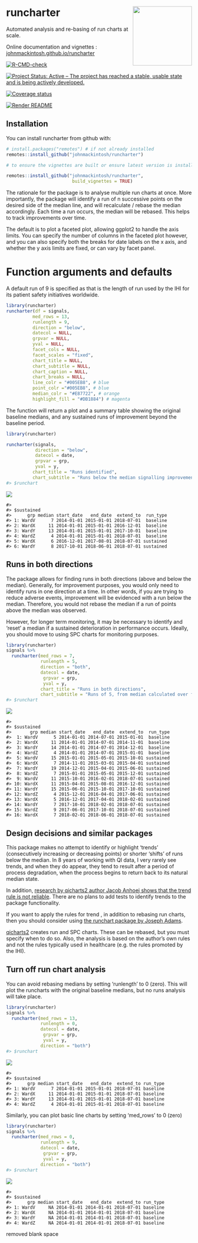 
<!-- README.md is generated from README.Rmd. Please edit that file -->

# runcharter <img src="man/figures/logo.png" width="160px" align="right" />

Automated analysis and re-basing of run charts at scale.

Online documentation and vignettes :
[johnmackintosh.github.io/runcharter](johnmackintosh.github.io/runcharter)

<!-- badges: start -->

[![R-CMD-check](https://github.com/johnmackintosh/runcharter/workflows/R-CMD-check/badge.svg)](https://github.com/johnmackintosh/runcharter/actions)

[![Project Status: Active – The project has reached a stable, usable
state and is being actively
developed.](https://www.repostatus.org/badges/latest/active.svg)](https://www.repostatus.org/#active)

[![Coverage
status](https://codecov.io/gh/johnmackintosh/runcharter/branch/master/graph/badge.svg)](https://codecov.io/github/johnmackintosh/runcharter?branch=master)

[![Render
README](https://github.com/johnmackintosh/runcharter/actions/workflows/render-readme.yaml/badge.svg)](https://github.com/johnmackintosh/runcharter/actions/workflows/render-readme.yaml)

<!-- badges: end -->

## Installation

You can install runcharter from github with:

``` r
# install.packages("remotes") # if not already installed
remotes::install_github("johnmackintosh/runcharter")

# to ensure the vignettes are built or ensure latest version is installed:

remotes::install_github("johnmackintosh/runcharter", 
                         build_vignettes = TRUE)
```

The rationale for the package is to analyse multiple run charts at once.
More importantly, the package will identify a run of n successive points
on the desired side of the median line, and will recalculate / rebase
the median accordingly. Each time a run occurs, the median will be
rebased. This helps to track improvements over time.

The default is to plot a faceted plot, allowing ggplot2 to handle the
axis limits. You can specify the number of columns in the faceted plot
however, and you can also specify both the breaks for date labels on the
x axis, and whether the y axis limits are fixed, or can vary by facet
panel.

# Function arguments and defaults

A default run of 9 is specified as that is the length of run used by the
IHI for its patient safety initiatives worldwide.

``` r
library(runcharter)
runcharter(df = signals,
          med_rows = 13,
          runlength = 9,
          direction = "below",
          datecol = NULL,
          grpvar = NULL,
          yval = NULL,
          facet_cols = NULL,
          facet_scales = "fixed",
          chart_title = NULL,
          chart_subtitle = NULL,
          chart_caption = NULL,
          chart_breaks = NULL,
          line_colr = "#005EB8", # blue
          point_colr ="#005EB8", # blue
          median_colr = "#E87722", # orange
          highlight_fill = "#DB1884") # magenta
```

The function will return a plot and a summary table showing the original
baseline medians, and any sustained runs of improvement beyond the
baseline period.

``` r
library(runcharter)

runcharter(signals,
           direction = "below",
           datecol = date, 
           grpvar = grp,
           yval = y, 
          chart_title = "Runs identified",
          chart_subtitle = "Runs below the median signalling improvement")
#> $runchart
```

![](man/figures/README-runs_below-1.png)<!-- -->

    #> 
    #> $sustained
    #>      grp median start_date   end_date  extend_to  run_type
    #> 1: WardV      7 2014-01-01 2015-01-01 2018-07-01  baseline
    #> 2: WardX     11 2014-01-01 2015-01-01 2016-12-01  baseline
    #> 3: WardY     13 2014-01-01 2015-01-01 2017-10-01  baseline
    #> 4: WardZ      4 2014-01-01 2015-01-01 2018-07-01  baseline
    #> 5: WardX      6 2016-12-01 2017-08-01 2018-07-01 sustained
    #> 6: WardY      8 2017-10-01 2018-06-01 2018-07-01 sustained

## Runs in both directions

The package allows for finding runs in both directions (above and below
the median). Generally, for improvement purposes, you would only need to
identify runs in one direction at a time. In other words, if you are
trying to reduce adverse events, improvement will be evidenced with a
run below the median. Therefore, you would not rebase the median if a
run of points above the median was observed.

However, for longer term monitoring, it may be necessary to identify and
‘reset’ a median if a sustained deterioration in performance occurs.
Ideally, you should move to using SPC charts for monitoring purposes.

``` r
library(runcharter)
signals %>% 
  runcharter(med_rows = 7, 
             runlength = 5,
             direction = "both",
             datecol = date, 
              grpvar = grp,
              yval = y, 
             chart_title = "Runs in both directions",
             chart_subtitle = "Runs of 5, from median calculated over first 7 data points in each location")
#> $runchart
```

![](man/figures/README-runs_7_5_both_directions-1.png)<!-- -->

    #> 
    #> $sustained
    #>       grp median start_date   end_date  extend_to  run_type
    #>  1: WardV      5 2014-01-01 2014-07-01 2015-01-01  baseline
    #>  2: WardX     11 2014-01-01 2014-07-01 2014-11-01  baseline
    #>  3: WardY     14 2014-01-01 2014-07-01 2014-12-01  baseline
    #>  4: WardZ      4 2014-01-01 2014-07-01 2015-01-01  baseline
    #>  5: WardV     15 2015-01-01 2015-05-01 2015-10-01 sustained
    #>  6: WardX      7 2014-11-01 2015-03-01 2015-04-01 sustained
    #>  7: WardY     19 2014-12-01 2015-04-01 2015-06-01 sustained
    #>  8: WardZ      7 2015-01-01 2015-05-01 2015-12-01 sustained
    #>  9: WardV     11 2015-10-01 2016-02-01 2018-07-01 sustained
    #> 10: WardX     11 2015-04-01 2015-08-01 2016-12-01 sustained
    #> 11: WardY     15 2015-06-01 2015-10-01 2017-10-01 sustained
    #> 12: WardZ      4 2015-12-01 2016-04-01 2017-06-01 sustained
    #> 13: WardX      5 2016-12-01 2017-04-01 2018-02-01 sustained
    #> 14: WardY      7 2017-10-01 2018-02-01 2018-07-01 sustained
    #> 15: WardZ      9 2017-06-01 2017-10-01 2018-07-01 sustained
    #> 16: WardX      7 2018-02-01 2018-06-01 2018-07-01 sustained

## Design decisions and similar packages

This package makes no attempt to identify or highlight ‘trends’
(consecutively increasing or decreasing points) or shorter ‘shifts’ of
runs below the median. In 8 years of working with QI data, I very rarely
see trends, and when they do appear, they tend to result after a period
of process degradation, when the process begins to return back to its
natural median state.

In addition, [research by qicharts2 author Jacob Anhoej shows that the
trend rule is not
reliable](https://journals.plos.org/plosone/article?id=10.1371/journal.pone.0121349).
There are no plans to add tests to identify trends to the package
functionality.

If you want to apply the rules for trend , in addition to rebasing run
charts, then you should consider using [the runchart package by Joseph
Adams](https://github.com/jsphdms/runchart).

[qicharts2](https://github.com/anhoej/qicharts2) creates run and SPC
charts. These can be rebased, but you must specify when to do so. Also,
the analysis is based on the author’s own rules and not the rules
typically used in healthcare (e.g. the rules promoted by the IHI).

## Turn off run chart analysis

You can avoid rebasing medians by setting ‘runlength’ to 0 (zero). This
will plot the runcharts with the original baseline medians, but no runs
analysis will take place.

``` r
library(runcharter)
signals %>% 
  runcharter(med_rows = 13,
             runlength = 0, 
             datecol = date,
              grpvar = grp, 
              yval = y,
             direction = "both")
#> $runchart
```

![](man/figures/README-medians_only-1.png)<!-- -->

    #> 
    #> $sustained
    #>      grp median start_date   end_date  extend_to run_type
    #> 1: WardV      7 2014-01-01 2015-01-01 2018-07-01 baseline
    #> 2: WardX     11 2014-01-01 2015-01-01 2018-07-01 baseline
    #> 3: WardY     13 2014-01-01 2015-01-01 2018-07-01 baseline
    #> 4: WardZ      4 2014-01-01 2015-01-01 2018-07-01 baseline

Similarly, you can plot basic line charts by setting ‘med\_rows’ to 0
(zero)

``` r
library(runcharter)
signals %>% 
  runcharter(med_rows = 0,
             runlength = 9, 
             datecol = date,
              grpvar = grp, 
              yval = y,
             direction = "both")
#> $runchart
```

![](man/figures/README-lines_only-1.png)<!-- -->

    #> 
    #> $sustained
    #>      grp median start_date   end_date  extend_to run_type
    #> 1: WardV     NA 2014-01-01 2014-01-01 2018-07-01 baseline
    #> 2: WardX     NA 2014-01-01 2014-01-01 2018-07-01 baseline
    #> 3: WardY     NA 2014-01-01 2014-01-01 2018-07-01 baseline
    #> 4: WardZ     NA 2014-01-01 2014-01-01 2018-07-01 baseline

removed blank space

